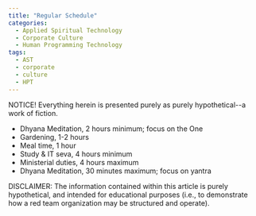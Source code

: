 ```yaml
---
title: "Regular Schedule"
categories:
  - Applied Spiritual Technology
  - Corporate Culture
  - Human Programming Technology
tags:
  - AST
  - corporate
  - culture
  - HPT
---
```


NOTICE! Everything herein is presented purely as purely hypothetical--a work of fiction.



- Dhyana Meditation,   2 hours   minimum;
  focus on the One
- Gardening,         1-2 hours
- Meal time,           1 hour
- Study & IT seva,     4 hours   minimum
- Ministerial duties,  4 hours   maximum
- Dhyana Meditation,  30 minutes maximum;
  focus on yantra



DISCLAIMER:
The information contained within this article is purely hypothetical,
and intended for educational purposes
(i.e., to demonstrate how a red team organization may be structured and operate).
